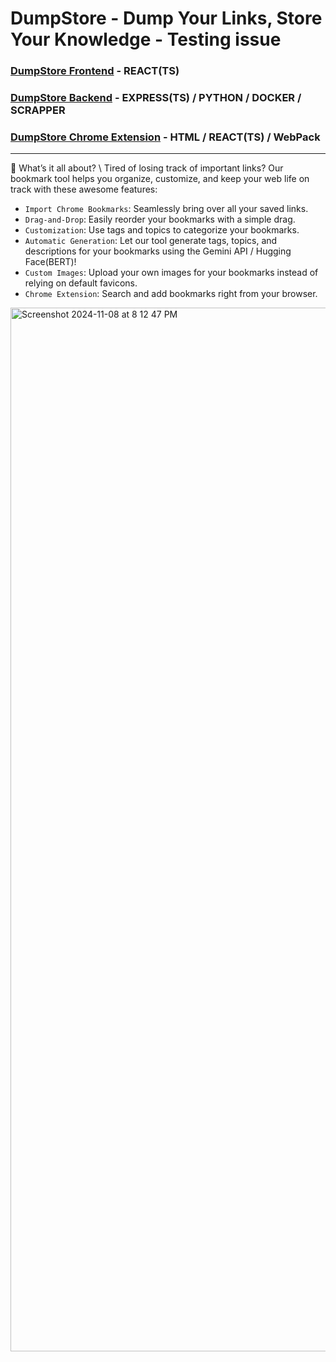 # DumpStore - Dump Your Links, Store Your Knowledge - Testing issue

### [DumpStore Frontend](https://github.com/manzil-infinity180/dumpStore_frontend) - REACT(TS)
### [DumpStore Backend](https://github.com/manzil-infinity180/dumpStore_backend) - EXPRESS(TS) / PYTHON / DOCKER / SCRAPPER
### [DumpStore Chrome Extension](https://github.com/manzil-infinity180/dumpStore_chrome_extension) - HTML / REACT(TS) / WebPack

___________________________________
🔖 What’s it all about?  \ 
Tired of losing track of important links? Our bookmark tool helps you organize, customize, and keep your web life on track with these awesome features:

* `Import Chrome Bookmarks`: Seamlessly bring over all your saved links.
* `Drag-and-Drop`: Easily reorder your bookmarks with a simple drag.
* `Customization`: Use tags and topics to categorize your bookmarks.
* `Automatic Generation`: Let our tool generate tags, topics, and descriptions for your bookmarks using the Gemini API / Hugging Face(BERT)!
* `Custom Images`: Upload your own images for your bookmarks instead of relying on default favicons.
* `Chrome Extension`: Search and add bookmarks right from your browser.
  
<p>
   <img width="1670" alt="Screenshot 2024-11-08 at 8 12 47 PM" src="https://github.com/user-attachments/assets/a8d83477-a55b-4134-a398-fe2e8c9b4fb7">
</p>


